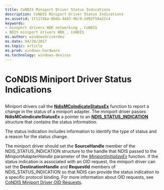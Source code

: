 ```yaml
---
title: CoNDIS Miniport Driver Status Indications
description: CoNDIS Miniport Driver Status Indications
ms.assetid: 1f1174ba-8b0a-4d43-96c9-2d92f50a22c4
keywords:
- miniport drivers WDK networking , CoNDIS
- NDIS miniport drivers WDK , CoNDIS
ms.author: windowsdriverdev
ms.date: 04/20/2017
ms.topic: article
ms.prod: windows-hardware
ms.technology: windows-devices
---
```


# CoNDIS Miniport Driver Status Indications


## <a href="" id="ddk-condis-miniport-driver-status-indications-ng"></a>


Miniport drivers call the [**NdisMCoIndicateStatusEx**](https://msdn.microsoft.com/library/windows/hardware/ff563562) function to report a change in the status of a miniport adapter. The miniport driver passes **NdisMCoIndicateStatusEx** a pointer to an [**NDIS\_STATUS\_INDICATION**](https://msdn.microsoft.com/library/windows/hardware/ff567373) structure that contains the status information.

The status indication includes information to identify the type of status and a reason for the status change.

The miniport driver should set the **SourceHandle** member of the NDIS\_STATUS\_INDICATION structure to the handle that NDIS passed to the *MiniportAdapterHandle* parameter of the [*MiniportInitializeEx*](https://msdn.microsoft.com/library/windows/hardware/ff559389) function. If the status indication is associated with an OID request, the miniport driver can set the **DestinationHandle** and **RequestId** members of NDIS\_STATUS\_INDICATION so that NDIS can provide the status indication to a specific protocol binding. For more information about OID requests, see [CoNDIS Miniport Driver OID Requests](condis-miniport-driver-oid-requests.md).

 

 





